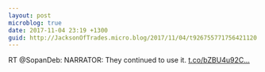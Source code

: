 ```yaml
---
layout: post
microblog: true
date: 2017-11-04 23:19 +1300
guid: http://JacksonOfTrades.micro.blog/2017/11/04/t926755771756421120.html
---
```

RT @SopanDeb: NARRATOR: They continued to use it. [t.co/bZBU4u92C...](https://t.co/bZBU4u92C5)

